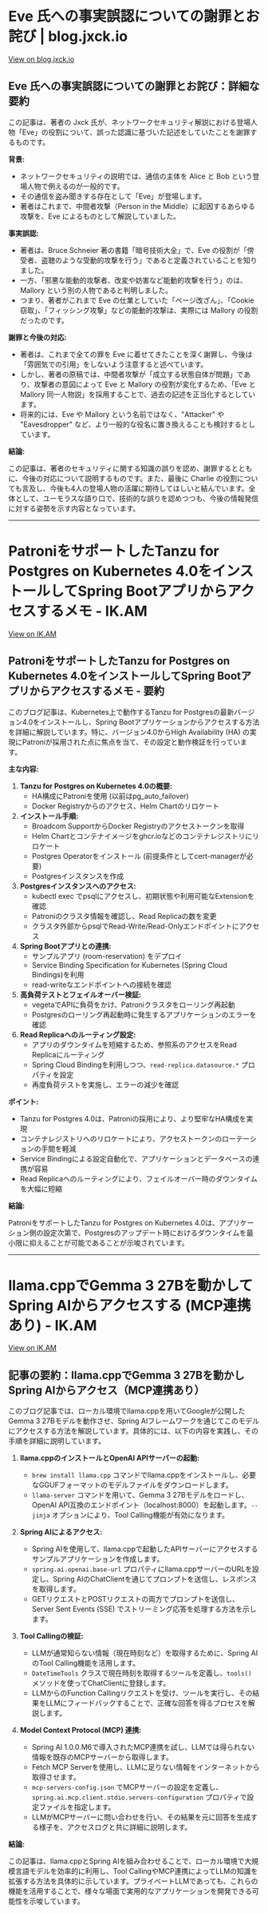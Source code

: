 # Eve 氏への事実誤認についての謝罪とお詫び | blog.jxck.io

[View on blog.jxck.io](https://blog.jxck.io/entries/2025-04-01/dont-be-eveil.html)

## Eve 氏への事実誤認についての謝罪とお詫び：詳細な要約

この記事は、著者の Jxck 氏が、ネットワークセキュリティ解説における登場人物「Eve」の役割について、誤った認識に基づいた記述をしていたことを謝罪するものです。

**背景:**

*   ネットワークセキュリティの説明では、通信の主体を Alice と Bob という登場人物で例えるのが一般的です。
*   その通信を盗み聞きする存在として「Eve」が登場します。
*   著者はこれまで、中間者攻撃（Person in the Middle）に起因するあらゆる攻撃を、Eve によるものとして解説していました。

**事実誤認:**

*   著者は、Bruce Schneier 著の書籍「暗号技術大全」で、Eve の役割が「傍受者、盗聴のような受動的攻撃を行う」であると定義されていることを知りました。
*   一方、「邪悪な能動的攻撃者、改変や妨害など能動的攻撃を行う」のは、Mallory という別の人物であると判明しました。
*   つまり、著者がこれまで Eve の仕業としていた「ページ改ざん」、「Cookie 窃取」、「フィッシング攻撃」などの能動的攻撃は、実際には Mallory の役割だったのです。

**謝罪と今後の対応:**

*   著者は、これまで全ての罪を Eve に着せてきたことを深く謝罪し、今後は「雰囲気での引用」をしないよう注意すると述べています。
*   しかし、著者の原稿では、中間者攻撃が「成立する状態自体が問題」であり、攻撃者の意図によって Eve と Mallory の役割が変化するため、「Eve と Mallory 同一人物説」を採用することで、過去の記述を正当化するとしています。
*   将来的には、Eve や Mallory という名前ではなく、"Attacker" や "Eavesdropper" など、より一般的な役名に置き換えることも検討するとしています。

**結論:**

この記事は、著者のセキュリティに関する知識の誤りを認め、謝罪するとともに、今後の対応について説明するものです。また、最後に Charlie の役割についても言及し、今後も4人の登場人物の活躍に期待してほしいと結んでいます。全体として、ユーモラスな語り口で、技術的な誤りを認めつつも、今後の情報発信に対する姿勢を示す内容となっています。

---
# PatroniをサポートしたTanzu for Postgres on Kubernetes 4.0をインストールしてSpring Bootアプリからアクセスするメモ - IK.AM

[View on IK.AM](https://ik.am/entries/844)

## PatroniをサポートしたTanzu for Postgres on Kubernetes 4.0をインストールしてSpring Bootアプリからアクセスするメモ - 要約

このブログ記事は、Kubernetes上で動作するTanzu for Postgresの最新バージョン4.0をインストールし、Spring Bootアプリケーションからアクセスする方法を詳細に解説しています。特に、バージョン4.0からHigh Availability (HA) の実現にPatroniが採用された点に焦点を当て、その設定と動作検証を行っています。

**主な内容:**

1.  **Tanzu for Postgres on Kubernetes 4.0の概要:**
    *   HA構成にPatroniを使用 (以前はpg\_auto\_failover)
    *   Docker Registryからのアクセス、Helm Chartのリロケート
2.  **インストール手順:**
    *   Broadcom SupportからDocker Registryのアクセストークンを取得
    *   Helm Chartとコンテナイメージをghcr.ioなどのコンテナレジストリにリロケート
    *   Postgres Operatorをインストール (前提条件としてcert-managerが必要)
    *   Postgresインスタンスを作成
3.  **Postgresインスタンスへのアクセス:**
    *   kubectl exec でpsqlにアクセスし、初期状態や利用可能なExtensionを確認
    *   Patroniのクラスタ情報を確認し、Read Replicaの数を変更
    *   クラスタ外部からpsqlでRead-Write/Read-Onlyエンドポイントにアクセス
4.  **Spring Bootアプリとの連携:**
    *   サンプルアプリ (room-reservation) をデプロイ
    *   Service Binding Specification for Kubernetes (Spring Cloud Bindings)を利用
    *   read-writeなエンドポイントへの接続を確認
5.  **高負荷テストとフェイルオーバー検証:**
    *   vegetaでAPIに負荷をかけ、Patroniクラスタをローリング再起動
    *   Postgresのローリング再起動時に発生するアプリケーションのエラーを確認
6.  **Read Replicaへのルーティング設定:**
    *   アプリのダウンタイムを短縮するため、参照系のアクセスをRead Replicaにルーティング
    *   Spring Cloud Bindingを利用しつつ、`read-replica.datasource.*` プロパティを設定
    *   再度負荷テストを実施し、エラーの減少を確認

**ポイント:**

*   Tanzu for Postgres 4.0は、Patroniの採用により、より堅牢なHA構成を実現
*   コンテナレジストリへのリロケートにより、アクセストークンのローテーションの手間を軽減
*   Service Bindingによる設定自動化で、アプリケーションとデータベースの連携が容易
*   Read Replicaへのルーティングにより、フェイルオーバー時のダウンタイムを大幅に短縮

**結論:**

PatroniをサポートしたTanzu for Postgres on Kubernetes 4.0は、アプリケーション側の設定次第で、Postgresのアップデート時におけるダウンタイムを最小限に抑えることが可能であることが示唆されています。

---
# llama.cppでGemma 3 27Bを動かしてSpring AIからアクセスする (MCP連携あり) - IK.AM

[View on IK.AM](https://ik.am/entries/843)

## 記事の要約：llama.cppでGemma 3 27Bを動かしSpring AIからアクセス（MCP連携あり）

このブログ記事では、ローカル環境でllama.cppを用いてGoogleが公開したGemma 3 27Bモデルを動作させ、Spring AIフレームワークを通じてこのモデルにアクセスする方法を解説しています。具体的には、以下の内容を実践し、その手順を詳細に説明しています。

1.  **llama.cppのインストールとOpenAI APIサーバーの起動:**

    *   `brew install llama.cpp` コマンドでllama.cppをインストールし、必要なGGUFフォーマットのモデルファイルをダウンロードします。
    *   `llama-server` コマンドを用いて、Gemma 3 27Bモデルをロードし、OpenAI API互換のエンドポイント（localhost:8000）を起動します。`--jinja` オプションにより、Tool Calling機能が有効になります。

2.  **Spring AIによるアクセス:**

    *   Spring AIを使用して、llama.cppで起動したAPIサーバーにアクセスするサンプルアプリケーションを作成します。
    *   `spring.ai.openai.base-url` プロパティにllama.cppサーバーのURLを設定し、Spring AIのChatClientを通じてプロンプトを送信し、レスポンスを取得します。
    *   GETリクエストとPOSTリクエストの両方でプロンプトを送信し、Server Sent Events (SSE) でストリーミング応答を処理する方法を示します。

3.  **Tool Callingの検証:**

    *   LLMが通常知らない情報（現在時刻など）を取得するために、Spring AIのTool Calling機能を活用します。
    *   `DateTimeTools` クラスで現在時刻を取得するツールを定義し、`tools()` メソッドを使ってChatClientに登録します。
    *   LLMからのFunction Callingリクエストを受け、ツールを実行し、その結果をLLMにフィードバックすることで、正確な回答を得るプロセスを解説します。

4.  **Model Context Protocol (MCP) 連携:**

    *   Spring AI 1.0.0.M6で導入されたMCP連携を試し、LLMでは得られない情報を既存のMCPサーバーから取得します。
    *   Fetch MCP Serverを使用し、LLMに足りない情報をインターネットから取得させます。
    *   `mcp-servers-config.json` でMCPサーバーの設定を定義し、`spring.ai.mcp.client.stdio.servers-configuration` プロパティで設定ファイルを指定します。
    *   LLMがMCPサーバーに問い合わせを行い、その結果を元に回答を生成する様子を、アクセスログと共に詳細に説明します。

**結論:**

この記事は、llama.cppとSpring AIを組み合わせることで、ローカル環境で大規模言語モデルを効率的に利用し、Tool CallingやMCP連携によってLLMの知識を拡張する方法を具体的に示しています。プライベートLLMであっても、これらの機能を活用することで、様々な場面で実用的なアプリケーションを開発できる可能性を示唆しています。
